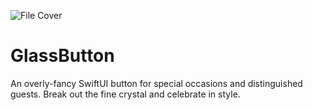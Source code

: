 ![File Cover](img/filecover.jpg)

# GlassButton

An overly-fancy SwiftUI button for special occasions and distinguished guests. Break out the fine crystal and celebrate in style.